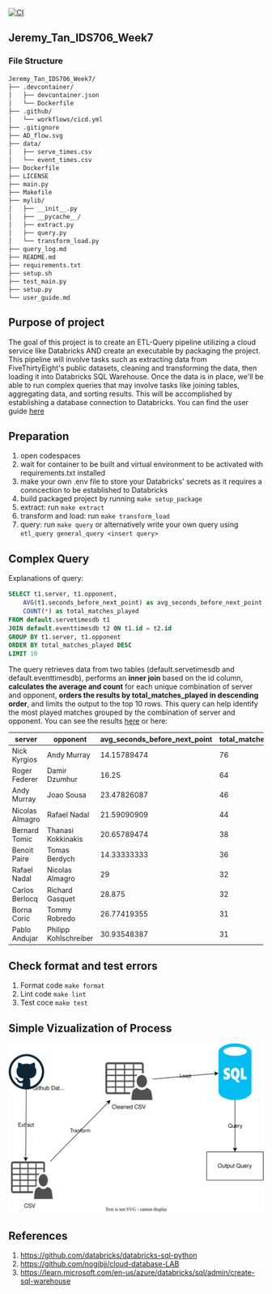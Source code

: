 [![CI](https://github.com/nogibjj/Jeremy_Tan_IDS706_Week7/actions/workflows/cicd.yml/badge.svg)](https://github.com/nogibjj/Jeremy_Tan_IDS706_Week7/actions/workflows/cicd.yml)
## Jeremy_Tan_IDS706_Week7
### File Structure
```
Jeremy_Tan_IDS706_Week7/
├── .devcontainer/
│   ├── devcontainer.json
│   └── Dockerfile
├── .github/
│   └── workflows/cicd.yml
├── .gitignore
├── AD_flow.svg
├── data/
│   ├── serve_times.csv
│   └── event_times.csv
├── Dockerfile
├── LICENSE
├── main.py
├── Makefile
├── mylib/
│   ├── __init__.py
│   ├── __pycache__/
│   ├── extract.py
│   ├── query.py
│   └── transform_load.py
├── query_log.md
├── README.md
├── requirements.txt
├── setup.sh
├── test_main.py
├── setup.py
└── user_guide.md
```
## Purpose of project
The goal of this project is to create an ETL-Query pipeline utilizing a cloud service like Databricks AND create an executable by packaging the project. This pipeline will involve tasks such as extracting data from FiveThirtyEight's public datasets, cleaning and transforming the data, then loading it into Databricks SQL Warehouse. Once the data is in place, we'll be able to run complex queries that may involve tasks like joining tables, aggregating data, and sorting results. This will be accomplished by establishing a database connection to Databricks. You can find the user guide [here](https://github.com/nogibjj/Jeremy_Tan_IDS706_Week7/blob/main/user_guide.md)

## Preparation
1. open codespaces 
2. wait for container to be built and virtual environment to be activated with requirements.txt installed 
3. make your own .env file to store your Databricks' secrets as it requires a conncection to be established to Databricks
4. build packaged project by running `make setup_package`
5. extract: run `make extract`
6. transform and load: run `make transform_load`
7. query: run `make query` or alternatively write your own query using `etl_query general_query <insert query>`

## Complex Query
Explanations of query:
```sql
SELECT t1.server, t1.opponent,
    AVG(t1.seconds_before_next_point) as avg_seconds_before_next_point,
    COUNT(*) as total_matches_played
FROM default.servetimesdb t1
JOIN default.eventtimesdb t2 ON t1.id = t2.id
GROUP BY t1.server, t1.opponent
ORDER BY total_matches_played DESC
LIMIT 10
```
The query retrieves data from two tables (default.servetimesdb and default.eventtimesdb), performs an **inner join** based on the id column, **calculates the average and count** for each unique combination of server and opponent, **orders the results by total_matches_played in descending order**, and limits the output to the top 10 rows. This query can help identify the most played matches grouped by the combination of server and opponent. You can see the results [here](https://github.com/nogibjj/Jeremy_Tan_IDS706_Week6/blob/main/query_log.md) or here:

| server           | opponent             | avg_seconds_before_next_point | total_matches_played |
|------------------|---------------------|-----------------------------|---------------------|
| Nick Kyrgios      | Andy Murray          | 14.15789474                 | 76                  |
| Roger Federer     | Damir Dzumhur        | 16.25                       | 64                  |
| Andy Murray       | Joao Sousa           | 23.47826087                 | 46                  |
| Nicolas Almagro   | Rafael Nadal        | 21.59090909                 | 44                  |
| Bernard Tomic     | Thanasi Kokkinakis  | 20.65789474                 | 38                  |
| Benoit Paire      | Tomas Berdych       | 14.33333333                 | 36                  |
| Rafael Nadal      | Nicolas Almagro     | 29                          | 32                  |
| Carlos Berlocq    | Richard Gasquet     | 28.875                      | 32                  |
| Borna Coric       | Tommy Robredo       | 26.77419355                 | 31                  |
| Pablo Andujar     | Philipp Kohlschreiber | 30.93548387               | 31                  |


## Check format and test errors 
1. Format code `make format`
2. Lint code `make lint`
3. Test coce `make test`

## Simple Vizualization of Process
![ETLQ](adflow.svg)

## References 
1. https://github.com/databricks/databricks-sql-python
2. https://github.com/nogibjj/cloud-database-LAB
3. https://learn.microsoft.com/en-us/azure/databricks/sql/admin/create-sql-warehouse
